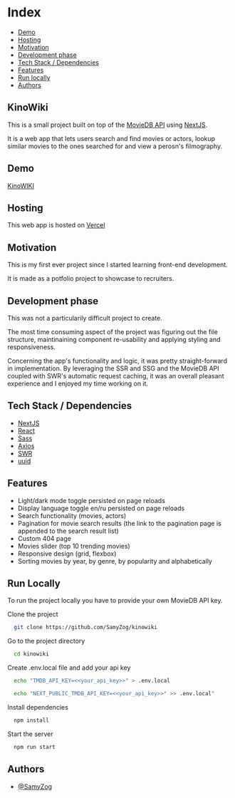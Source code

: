 # Index

- [Demo](#demo)
- [Hosting](#host)
- [Motivation](#motivation)
- [Development phase](#dev-phase)
- [Tech Stack / Dependencies](#deps)
- [Features](#features)
- [Run locally](#run)
- [Authors](#authors)

<h2>KinoWiki</h2>

This is a small project built on top of the [MovieDB API](https://www.themoviedb.org/) using [NextJS](https://nextjs.org/).

It is a web app that lets users search and find movies or actors, lookup similar movies to the ones searched for and view a perosn's filmography.

<h2 id="demo">Demo</h2>

[KinoWIKI](https://kinowiki.vercel.app/)

<h2 id="host">Hosting</h2>

This web app is hosted on [Vercel](https://vercel.com/)
  
<h2 id="motivation">Motivation</h2>

This is my first ever project since I started learning front-end development.

It is made as a potfolio project to showcase to recruiters. 


<h2 id="dev-phase">Development phase</h2>

This was not a particularily difficult project to create.

The most time consuming aspect of the project was figuring out the file structure, maintinaining component re-usability and applying styling and responsiveness.

Concerning the app's functionality and logic, it was pretty straight-forward in implementation. By leveraging the SSR and SSG and the MovieDB API coupled with SWR's automatic request caching, it was an overall pleasant experience and I enjoyed my time working on it. 

<h2 id="deps">Tech Stack / Dependencies</h2>

- [NextJS](https://nextjs.org/)
- [React](https://reactjs.org/)
- [Sass](https://sass-lang.com/)
- [Axios](https://github.com/axios/axios)
- [SWR](https://swr.vercel.app/)
- [uuid](https://www.npmjs.com/package/uuid)

  
<h2 id="features">Features</h2>

- Light/dark mode toggle persisted on page reloads
- Display language toggle en/ru persisted on page reloads
- Search functionality (movies, actors)
- Pagination for movie search results (the link to the pagination page is appended to the search result list)
- Custom 404 page
- Movies slider (top 10 trending movies)
- Responsive design (grid, flexbox)
- Sorting movies by year, by genre, by popularity and alphabetically   

  
<h2 id="run">Run Locally</h2>

To run the project locally you have to provide your own MovieDB API key.

Clone the project

```bash
  git clone https://github.com/SamyZog/kinowiki
```

Go to the project directory

```bash
  cd kinowiki
```

Create .env.local file and add your api key

```bash
  echo "TMDB_API_KEY=<<your_api_key>>" > .env.local
```

```bash
  echo "NEXT_PUBLIC_TMDB_API_KEY=<<your_api_key>>" >> .env.local"
```

Install dependencies

```bash
  npm install
```

Start the server

```bash
  npm run start
```

  
<h2 id="authors">Authors</h2>

- [@SamyZog](https://www.github.com/SamyZog)

  
